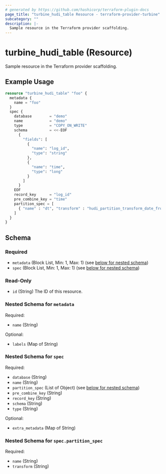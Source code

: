 ```yaml
---
# generated by https://github.com/hashicorp/terraform-plugin-docs
page_title: "turbine_hudi_table Resource - terraform-provider-turbine"
subcategory: ""
description: |-
  Sample resource in the Terraform provider scaffolding.
---
```


# turbine_hudi_table (Resource)

Sample resource in the Terraform provider scaffolding.

## Example Usage

```terraform
resource "turbine_hudi_table" "foo" {
  metadata {
    name = "foo"
  }
  spec {
    database        = "demo"
    name            = "demo"
    type            = "COPY_ON_WRITE"
    schema          = <<-EOF
      {
        "fields": [
          {
            "name": "log_id",
            "type": "string"
          },
          {
            "name": "time",
            "type": "long"
          }
        ]
      }
    EOF
    record_key      = "log_id"
    pre_combine_key = "time"
    partition_spec = [
      { "name" : "dt", "transform" : "hudi_partition_transform_date_from_unixtime(time, 'milliseconds', 'Asia/Shanghai')" }
    ]
  }
}
```

<!-- schema generated by tfplugindocs -->
## Schema

### Required

- `metadata` (Block List, Min: 1, Max: 1) (see [below for nested schema](#nestedblock--metadata))
- `spec` (Block List, Min: 1, Max: 1) (see [below for nested schema](#nestedblock--spec))

### Read-Only

- `id` (String) The ID of this resource.

<a id="nestedblock--metadata"></a>
### Nested Schema for `metadata`

Required:

- `name` (String)

Optional:

- `labels` (Map of String)


<a id="nestedblock--spec"></a>
### Nested Schema for `spec`

Required:

- `database` (String)
- `name` (String)
- `partition_spec` (List of Object) (see [below for nested schema](#nestedatt--spec--partition_spec))
- `pre_combine_key` (String)
- `record_key` (String)
- `schema` (String)
- `type` (String)

Optional:

- `extra_metadata` (Map of String)

<a id="nestedatt--spec--partition_spec"></a>
### Nested Schema for `spec.partition_spec`

Required:

- `name` (String)
- `transform` (String)


